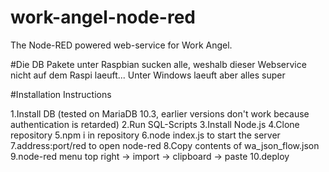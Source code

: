 # work-angel-node-red
The Node-RED powered web-service for Work Angel.

#Die DB Pakete unter Raspbian sucken alle, weshalb dieser Webservice nicht auf dem Raspi laeuft...
Unter Windows laeuft aber alles super

#Installation Instructions

1.Install DB (tested on MariaDB 10.3, earlier versions don't work because authentication is retarded)
2.Run SQL-Scripts
3.Install Node.js
4.Clone repository
5.npm i in repository
6.node index.js to start the server
7.address:port/red to open node-red
8.Copy contents of wa_json_flow.json
9.node-red menu top right -> import -> clipboard -> paste
10.deploy
